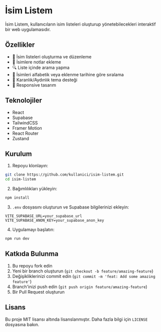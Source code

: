 # İsim Listem

İsim Listem, kullanıcıların isim listeleri oluşturup yönetebilecekleri interaktif bir web uygulamasıdır.

## Özellikler

- 📝 İsim listeleri oluşturma ve düzenleme
- 📌 İsimlere notlar ekleme
- 🔍 Liste içinde arama yapma
- 🔄 İsimleri alfabetik veya eklenme tarihine göre sıralama
- 🌙 Karanlık/Aydınlık tema desteği
- 📱 Responsive tasarım

## Teknolojiler

- React
- Supabase
- TailwindCSS
- Framer Motion
- React Router
- Zustand

## Kurulum

1. Repoyu klonlayın:
```bash
git clone https://github.com/kullanici/isim-listem.git
cd isim-listem
```

2. Bağımlılıkları yükleyin:
```bash
npm install
```

3. `.env` dosyasını oluşturun ve Supabase bilgilerinizi ekleyin:
```env
VITE_SUPABASE_URL=your_supabase_url
VITE_SUPABASE_ANON_KEY=your_supabase_anon_key
```

4. Uygulamayı başlatın:
```bash
npm run dev
```

## Katkıda Bulunma

1. Bu repoyu fork edin
2. Yeni bir branch oluşturun (`git checkout -b feature/amazing-feature`)
3. Değişikliklerinizi commit edin (`git commit -m 'feat: Add some amazing feature'`)
4. Branch'inizi push edin (`git push origin feature/amazing-feature`)
5. Bir Pull Request oluşturun

## Lisans

Bu proje MIT lisansı altında lisanslanmıştır. Daha fazla bilgi için `LICENSE` dosyasına bakın.
